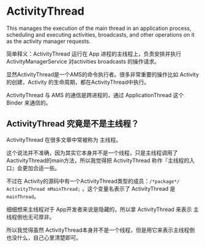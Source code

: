 # ActivityThread

This manages the execution of the main thread in an
application process, scheduling and executing activities,
broadcasts, and other operations on it as the activity
manager requests.


简单释义：ActivityThread 运行在 App 进程的主线程上，负责安排并执行 ActivityManagerService 对activities broadcasts 的操作请求。


显然ActivityThread是一个AMS的命令执行者。很多非常重要的操作比如 Activity 的创建，Activity 的生命周期，都在ActivityThread中执行。

ActivityThread 与 AMS 的通信是跨进程的，通过 ApplicationThread 这个 Binder 来通信的。


## ActivityThread 究竟是不是主线程？

ActivityThread 在很多文章中常被称为 主线程。

这个说法并不准确，因为其实它本身并不是一个线程，只是主线程调用了AactivityThread的main方法，所以我觉得把 ActivityThread 称作『主线程的入口』会更加合适一些。 

不过在 Activity的源码中有一个ActivityThread类型的成员：`/*package*/ ActivityThread mMainThread;` ，这个变量名表示了 ActivityThread 是`mainThread`。

细细想来主线程对于 App开发者来说是隐藏的，所以拿 ActivityThread 来表示 主线程倒也无可厚非。

所以我觉得虽然 ActivityThread本身并不是一个线程，但是用它来表示主线程倒也没什么，自己心里清楚即可。


